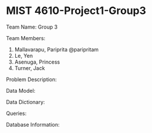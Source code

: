 # MIST 4610-Project1-Group3
Team Name:
Group 3

Team Members:
1. Mallavarapu, Pariprita @paripritam
2. Le, Yen 
3. Asenuga, Princess
4. Turner, Jack

Problem Description:

Data Model:

Data Dictionary:

Queries:

Database Information:
